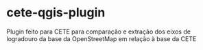 # cete-qgis-plugin
Plugin feito para CETE para comparação e extração dos eixos de logradouro da base da OpenStreetMap em relação à base da CETE
